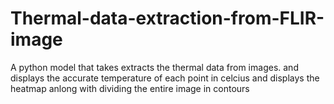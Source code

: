 # Thermal-data-extraction-from-FLIR-image
A python model that takes extracts the thermal data from images.
and displays the accurate temperature of each point in celcius
and displays the heatmap anlong with dividing the entire image in contours
